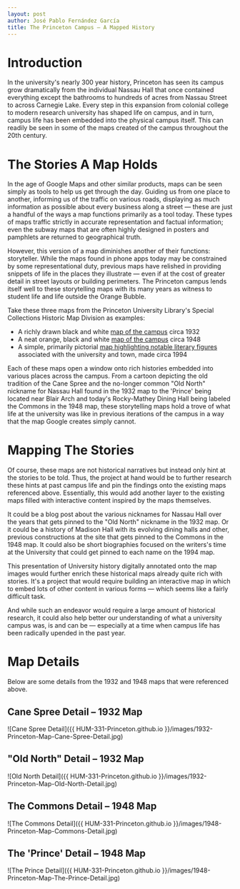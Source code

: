 ```yaml
---
layout: post
author: José Pablo Fernández García
title: The Princeton Campus — A Mapped History
---
```

# Introduction #
In the university's nearly 300 year history, Princeton has seen its campus grow dramatically from the individual Nassau Hall that once contained everything except the bathrooms to hundreds of acres from Nassau Street to across Carnegie Lake. Every step in this expansion from colonial college to modern research university has shaped life on campus, and in turn, campus life has been embedded into the physical campus itself. This can readily be seen in some of the maps created of the campus throughout the 20th century.
# The Stories A Map Holds #
In the age of Google Maps and other similar products, maps can be seen simply as tools to help us get through the day. Guiding us from one place to another, informing us of the traffic on various roads, displaying as much information as possible about every business along a street — these are just a handful of the ways a map functions primarily as a tool today. These types of maps traffic strictly in accurate representation and factual information; even the subway maps that are often highly designed in posters and pamphlets are returned to geographical truth.

However, this version of a map diminishes another of their functions: storyteller. While the maps found in phone apps today may be constrained by some representational duty, previous maps have relished in providing snippets of life in the places they illustrate — even if at the cost of greater detail in street layouts or building perimeters. The Princeton campus lends itself well to these storytelling maps with its many years as witness to student life and life outside the Orange Bubble.

Take these three maps from the Princeton University Library's Special Collections Historic Map Division as examples:
* A richly drawn black and white [map of the campus](https://maps.princeton.edu/catalog/princeton-np193c00q) circa 1932
* A neat orange, black and white [map of the campus](https://maps.princeton.edu/catalog/princeton-3t945s83g) circa 1948
* A simple, primarily pictorial [map highlighting notable literary figures](https://maps.princeton.edu/catalog/princeton-12579v32b) associated with the university and town, made circa 1994

Each of these maps open a window onto rich histories embedded into various places across the campus. From a cartoon depicting the old tradition of the Cane Spree and the no-longer common "Old North" nickname for Nassau Hall found in the 1932 map to the 'Prince' being located near Blair Arch and today's Rocky-Mathey Dining Hall being labeled the Commons in the 1948 map, these storytelling maps hold a trove of what life at the university was like in previous iterations of the campus in a way that the map Google creates simply cannot.
# Mapping The Stories #
Of course, these maps are not historical narratives but instead only hint at the stories to be told. Thus, the project at hand would be to further research these hints at past campus life and pin the findings onto the existing maps referenced above. Essentially, this would add another layer to the existing maps filled with interactive content inspired by the maps themselves.

It could be a blog post about the various nicknames for Nassau Hall over the years that gets pinned to the "Old North" nickname in the 1932 map. Or it could be a history of Madison Hall with its evolving dining halls and other, previous constructions at the site that gets pinned to the Commons in the 1948 map. It could also be short biographies focused on the writers's time at the University that could get pinned to each name on the 1994 map.

This presentation of University history digitally annotated onto the map images would further enrich these historical maps already quite rich with stories. It's a project that would require building an interactive map in which to embed lots of other content in various forms — which seems like a fairly difficult task.

And while such an endeavor would require a large amount of historical research, it could also help better our understanding of what a university campus was, is and can be — especially at a time when campus life has been radically upended in the past year.
# Map Details #
Below are some details from the 1932 and 1948 maps that were referenced above.
## Cane Spree Detail – 1932 Map ##
![Cane Spree Detail]({{ HUM-331-Princeton.github.io }}/images/1932-Princeton-Map-Cane-Spree-Detail.jpg)
## "Old North" Detail – 1932 Map ##
![Old North Detail]({{ HUM-331-Princeton.github.io }}/images/1932-Princeton-Map-Old-North-Detail.jpg)
## The Commons Detail – 1948 Map ##
![The Commons Detail]({{ HUM-331-Princeton.github.io }}/images/1948-Princeton-Map-Commons-Detail.jpg)
## The 'Prince' Detail – 1948 Map ##
![The Prince Detail]({{ HUM-331-Princeton.github.io }}/images/1948-Princeton-Map-The-Prince-Detail.jpg)
